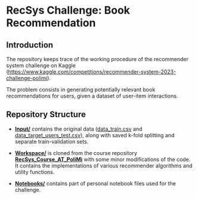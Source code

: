 # RecSys Challenge: Book Recommendation

## Introduction

The repository keeps trace of the working procedure of the recommender system challenge on Kaggle (https://www.kaggle.com/competitions/recommender-system-2023-challenge-polimi).

The problem consists in generating potentially relevant book recommendations for users, given a dataset of user-item interactions. 

## Repository Structure

- [**Input/**](Input) contains the original data ([data_train.csv](data_train.csv) and [data_target_users_test.csv](data_target_users_test.csv)),
along with saved k-fold splitting and separate train-validation sets.

- [**Workspace/**](Workspace) is cloned from the course repository [**RecSys_Course_AT_PoliMi**](https://github.com/MaurizioFD/RecSys_Course_AT_PoliMi) with some minor modifications of the code.
It contains the implementations of various recommender algorithms and utility functions. 

- [**Notebooks/**](Notebooks) contains part of personal notebook files used for the challenge.
